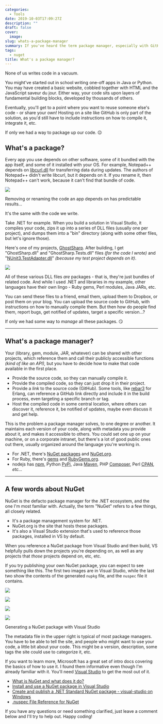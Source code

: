 ```yaml
---
categories:
  - Tools
date: 2019-10-03T17:09:27Z
description: ""
draft: false
cover:
  image:
slug: whats-a-package-manager
summary: If you've heard the term package manager, especially with GitHub announcing their own, you might be wondering what exactly it is. Well, it's a way to find, reuse, and share code, among other things.
tags:
  - nuget
title: What's a package manager?
---
```

None of us writes code in a vacuum.

You might've started out in school writing one-off apps in Java or Python. You may have created a basic website, cobbled together with HTML and the JavaScript saveur du jour. Either way, your code sits upon layers of fundamental building blocks, developed by thousands of others.

Eventually, you'll get to a point where you want to reuse someone else's code - or share your own! Hosting on a site like GitHub is only part of the solution, as you'd still have to include instructions on how to compile it, integrate it, etc.

If only we had a way to package up our code. 😐

## What's a package?

Every app you use depends on other software, some of it bundled with the app itself, and some of it installed with your OS. For example, Notepad++ depends on [libcurl.dll](https://github.com/curl/curl) for transferring data during updates. The authors of Notepad++ didn't write libcurl, but it depends on it. If you rename it, then Notepad++ can't work, because it can't find that bundle of code.

![](missing-dll.png)

Removing or renaming the code an app depends on has predictable results...

It's the same with the code we write.

Take .NET for example. When you build a solution in Visual Studio, it compiles your code, zips it up into a series of DLL files (usually one per project), and dumps them into a "bin" directory (along with some other files, but let's ignore those).

Here's one of my projects, [GhostSharp](https://grantwinney.com/ghostsharp/). After building, I get "GhostSharp.dll" and "GhostSharp.Tests.dll" files _(for the code I wrote)_ and "[NUnit3.TestAdapter.dll](https://www.nuget.org/packages/NUnit3TestAdapter/)" _(because my test project depends on it)_.

![](bin-dir.png)

All of these various DLL files _are_ packages - that is, they're just bundles of related code. And while I used .NET and libraries in my example, other languages have their own lingo - Ruby gems, Perl modules, Java JARs, etc.

You can send these files to a friend, email them, upload them to Dropbox, or post them on your blog. You can upload the source code to GitHub, with instructions on how to manually compile them. But then how do people find them, report bugs, get notified of updates, target a specific version...?

If only we had some way to _manage_ all these packages. 😏

---

## What's a package manager?

Your (library, gem, module, JAR, whatever) can be shared with other projects, which reference them and call their publicly accessible functions _(kind of like an API),_ but you have to decide how to make that code available in the first place.

- Provide the source code, so they can manually compile it.
- Provide the compiled code, so they can just drop it in their project.
- Provide a _link_ to the source code (GitHub). Some tools, like [rebar3](https://www.rebar3.org/docs/configuration/dependencies/) for Erlang, can reference a GitHub link directly and include it in the build process, even targeting a specific branch or tag.
- Host the compiled code in some central location, where others can discover it, reference it, be notified of updates, maybe even discuss it and get help.

This is the problem a package manager solves, to one degree or another. It maintains each version of your code, along with metadata you provide about it, and makes it accessible to others. You could set one up on your machine, or on a corporate intranet, but there's a lot of good public ones out there, usually organized around the language you're working in.

- For .NET, there's [NuGet packages](https://docs.microsoft.com/en-us/nuget/what-is-nuget) and [NuGet.org](https://www.nuget.org/).
- For Ruby, there's [gems](https://guides.rubygems.org/what-is-a-gem/) and [RubyGems.org](https://rubygems.org).
- nodejs has [npm](https://www.npmjs.com/), Python [PyPi](https://pypi.org/), Java [Maven](https://search.maven.org/), PHP [Composer](https://packagist.org/), Perl [CPAN](https://www.cpan.org/), _etc..._

---

## A few words about NuGet

NuGet is the defacto package manager for the .NET ecosystem, and the one I'm most familiar with. Actually, the term "NuGet" refers to a few things, all closely related.

- It's a package management system for .NET.
- NuGet.org is the site that hosts these packages.
- It's also a Visual Studio extension that's used to reference those packages, installed in VS by default.

When you reference a NuGet package from Visual Studio and then build, VS helpfully pulls down the projects you're depending on, as well as any projects that _those_ projects depend on, etc, etc.

If you try publishing your own NuGet package, you can expect to see something like this. The first two images are in Visual Studio, while the last two show the contents of the generated `nupkg` file, and the `nuspec` file it contains.

![](nuget-package-config-in-project-properties.png)

![](nuget-config-edit-project.png)

![](nuget-generated-package.png)

![](nuget-nuspec-file.png)

Generating a NuGet package with Visual Studio

The metadata file in the upper right is typical of most package managers. You have to be able to tell the site, and people who might want to use your code, a little bit about your code. This might be a version, description, some tags the site could use to categorize it, etc.

If you want to learn more, Microsoft has a great set of intro docs covering the basics of how to use it. I found them informative even though I'm already familiar with it. You'll need [Visual Studio](https://visualstudio.microsoft.com/vs/) to get the most out of it.

- [What is NuGet and what does it do?](https://docs.microsoft.com/en-us/nuget/what-is-nuget)
- [Install and use a NuGet package in Visual Studio](https://docs.microsoft.com/en-us/nuget/quickstart/install-and-use-a-package-in-visual-studio)
- [Create and publish a .NET Standard NuGet package - visual-studio on Windows](https://docs.microsoft.com/en-us/nuget/quickstart/create-and-publish-a-package-using-visual-studio?tabs=netcore-cli)
- [.nuspec File Reference for NuGet](https://docs.microsoft.com/en-us/nuget/reference/nuspec)

If you have any questions or need something clarified, just leave a comment below and I'll try to help out. Happy coding!
